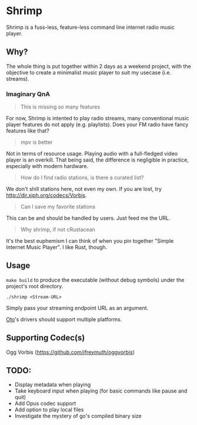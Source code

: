 # Shrimp

Shrimp is a fuss-less, feature-less command line internet radio music player.

## Why?

The whole thing is put together within 2 days as a weekend project, with the objective to create a minimalist music player to suit my usecase (i.e. streams).

### Imaginary QnA

> This is missing so many features

For now, Shrimp is intented to play radio streams, many conventional music player features do not apply (e.g. playlists). Does your FM radio have fancy features like that?

> mpv is better

Not in terms of resource usage. Playing audio with a full-fledged video player is an overkill. That being said, the difference is negligible in practice, especially with modern hardware.

> How do I find radio stations, is there a curated list?

We don't shill stations here, not even my own. If you are lost, try http://dir.xiph.org/codecs/Vorbis.

> Can I save my favorite stations

This can be and should be handled by users. Just feed me the URL.

> Why shrimp, if not cRustacean

It's the best euphemism I can think of when you pin together "Simple Internet Music Player". I like Rust, though.

## Usage

`make build` to produce the executable (without debug symbols) under the project's root directory.

`./shrimp <Stream-URL>`

Simply pass your streaming endpoint URL as an argument.

[Oto](https://github.com/ebitengine/oto)'s drivers should support multiple platforms.

## Supporting Codec(s)
Ogg Vorbis (https://github.com/jfreymuth/oggvorbis)

## TODO:
- Display metadata when playing
- Take keyboard input when playing (for basic commands like pause and quit)
- Add Opus codec support
- Add option to play local files
- Investigate the mystery of go's compiled binary size
